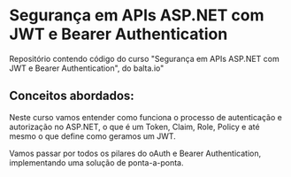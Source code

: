 # Segurança em APIs ASP.NET com JWT e Bearer Authentication

Repositório contendo código do curso "Segurança em APIs ASP.NET com JWT e Bearer Authentication", do balta.io"

## Conceitos abordados:
Neste curso vamos entender como funciona o processo de autenticação e autorização no ASP.NET, o que é um Token, Claim, Role, Policy e até mesmo o que define como geramos um JWT.

Vamos passar por todos os pilares do oAuth e Bearer Authentication, implementando uma solução de ponta-a-ponta.



